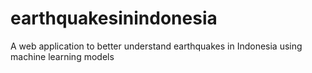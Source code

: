 # earthquakesinindonesia

A web application to better understand earthquakes in Indonesia using machine learning models
